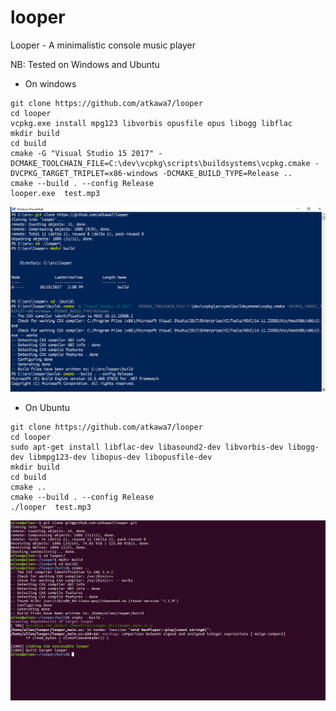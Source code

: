 # looper
Looper - A minimalistic console music player

NB: Tested on Windows and Ubuntu

- On windows
```
git clone https://github.com/atkawa7/looper
cd looper
vcpkg.exe install mpg123 libvorbis opusfile opus libogg libflac
mkdir build
cd build
cmake -G "Visual Studio 15 2017" -DCMAKE_TOOLCHAIN_FILE=C:\dev\vcpkg\scripts\buildsystems\vcpkg.cmake -DVCPKG_TARGET_TRIPLET=x86-windows -DCMAKE_BUILD_TYPE=Release ..
cmake --build . --config Release
looper.exe  test.mp3
```

![Alt text](windows.PNG?raw=true "Windows")

- On Ubuntu
```
git clone https://github.com/atkawa7/looper
cd looper
sudo apt-get install libflac-dev libasound2-dev libvorbis-dev libogg-dev libmpg123-dev libopus-dev libopusfile-dev
mkdir build
cd build
cmake ..
cmake --build . --config Release
./looper  test.mp3
```

![Alt text](Ubuntu.png?raw=true "Ubuntu")
